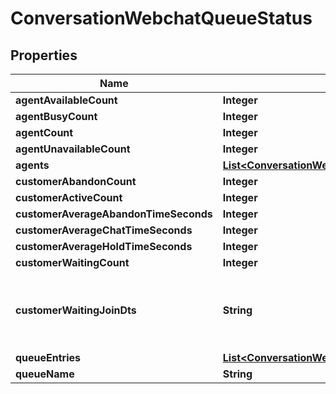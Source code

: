 
# ConversationWebchatQueueStatus

## Properties
Name | Type | Description | Notes
------------ | ------------- | ------------- | -------------
**agentAvailableCount** | **Integer** |  |  [optional]
**agentBusyCount** | **Integer** |  |  [optional]
**agentCount** | **Integer** |  |  [optional]
**agentUnavailableCount** | **Integer** |  |  [optional]
**agents** | [**List&lt;ConversationWebchatQueueStatusAgent&gt;**](ConversationWebchatQueueStatusAgent.md) |  |  [optional]
**customerAbandonCount** | **Integer** |  |  [optional]
**customerActiveCount** | **Integer** |  |  [optional]
**customerAverageAbandonTimeSeconds** | **Integer** |  |  [optional]
**customerAverageChatTimeSeconds** | **Integer** |  |  [optional]
**customerAverageHoldTimeSeconds** | **Integer** |  |  [optional]
**customerWaitingCount** | **Integer** |  |  [optional]
**customerWaitingJoinDts** | **String** | Date/time that the oldest person joined the queue |  [optional]
**queueEntries** | [**List&lt;ConversationWebchatQueueStatusQueueEntry&gt;**](ConversationWebchatQueueStatusQueueEntry.md) |  |  [optional]
**queueName** | **String** |  |  [optional]



